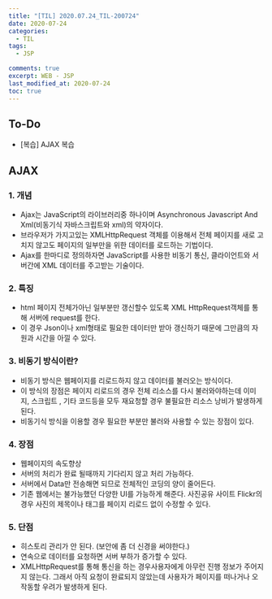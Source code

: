 ```yaml
---
title: "[TIL] 2020.07.24_TIL-200724"
date: 2020-07-24
categories:
  - TIL
tags:
  - JSP

comments: true
excerpt: WEB - JSP
last_modified_at: 2020-07-24
toc: true
---
```


## To-Do
- [복습] AJAX 복습

## AJAX

### 1. 개념
- Ajax는 JavaScript의 라이브러리중 하나이며 Asynchronous Javascript And Xml(비동기식 자바스크립트와 xml)의 약자이다.
- 브라우저가 가지고있는 XMLHttpRequest 객체를 이용해서 전체 페이지를 새로 고치지 않고도 페이지의 일부만을 위한 데이터를 로드하는 기법이다.
- Ajax를 한마디로 정의하자면 JavaScript를 사용한 비동기 통신, 클라이언트와 서버간에 XML 데이터를 주고받는 기술이다.

### 2. 특징
- html 페이지 전체가아닌 일부분만 갱신할수 있도록 XML HttpRequest객체를 통해 서버에 request를 한다.
- 이 경우 Json이나 xml형태로 필요한 데이터만 받아 갱신하기 때문에 그만큼의 자원과 시간을 아낄 수 있다. 
	
### 3. 비동기 방식이란?
- 비동기 방식은 웹페이지를 리로드하지 않고 데이터를 불러오는 방식이다.
- 이 방식의 장점은 페이지 리로드의 경우 전체 리소스를 다시 불러와야하는데 이미지, 스크립트 , 기타 코드등을 모두 재요청할 경우 불필요한 리소스 낭비가 발생하게 된다.
- 비동기식 방식을 이용할 경우 필요한 부분만 불러와 사용할 수 있는 장점이 있다.

### 4. 장점
- 웹페이지의 속도향상
- 서버의 처리가 완료 될때까지 기다리지 않고 처리 가능하다.
- 서버에서 Data만 전송해면 되므로 전체적인 코딩의 양이 줄어든다.
- 기존 웹에서는 불가능했던 다양한 UI를 가능하게 해준다. 사진공유 사이트 Flickr의 경우 사진의 제목이나 태그를 페이지 리로드 없이 수정할 수 있다.

### 5. 단점
- 히스토리 관리가 안 된다. (보안에 좀 더 신경을 써야한다.)
- 연속으로 데이터를 요청하면 서버 부하가 증가할 수 있다.
- XMLHttpRequest를 통해 통신을 하는 경우사용자에게 아무런 진행 정보가 주어지지 않는다. 그래서 아직 요청이 완료되지 않았는데 사용자가 페이지를 떠나거나 오작동할 우려가 발생하게 된다. 